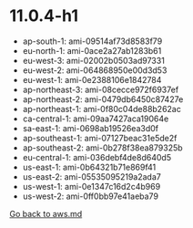 
 # 11.0.4-h1
- ap-south-1: ami-09514af73d8583f79
- eu-north-1: ami-0ace2a27ab1283b61
- eu-west-3: ami-02002b0503ad97331
- eu-west-2: ami-064868950e00d3d53
- eu-west-1: ami-0e2388106e1842784
- ap-northeast-3: ami-08cecce972f6937ef
- ap-northeast-2: ami-0479db6450c87427e
- ap-northeast-1: ami-0f80c04de88b262ac
- ca-central-1: ami-09aa7427aca19064e
- sa-east-1: ami-0698ab19526ea3d0f
- ap-southeast-1: ami-07127beac31e5de2f
- ap-southeast-2: ami-0b278f38ea879325b
- eu-central-1: ami-036debf4de8d640d5
- us-east-1: ami-0b64321b71e869f41
- us-east-2: ami-05535095219a2ada7
- us-west-1: ami-0e1347c16d2c4b969
- us-west-2: ami-0ff0bb97e41aeba79

[Go back to aws.md](../../aws.md) 
